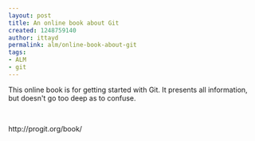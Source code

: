 ```yaml
---
layout: post
title: An online book about Git
created: 1248759140
author: ittayd
permalink: alm/online-book-about-git
tags:
- ALM
- git
---
```

<p>This online book is for getting started with Git. It presents all information, but doesn't go too deep as to confuse.</p>
<p>&nbsp;</p>
<p>http://progit.org/book/</p>
